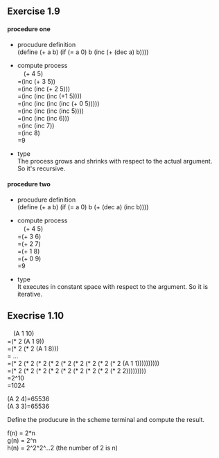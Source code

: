 ## Exercise 1.9

#### procedure one  
 - procudure definition  
(define (+ a b)
(if (= a 0) b (inc (+ (dec a) b))))  

 - compute process  
　(+ 4 5)  
=(inc (+ 3 5))  
=(inc (inc (+ 2 5)))  
=(inc (inc (inc (+1 5))))  
=(inc (inc (inc (inc (+ 0 5)))))  
=(inc (inc (inc (inc 5))))  
=(inc (inc (inc 6)))  
=(inc (inc 7))  
=(inc 8)  
=9  

 - type  
The process grows and shrinks with respect to the actual argument.  
So it's recursive.

#### procedure two  
 - procudure definition  
(define (+ a b)
(if (= a 0) b (+ (dec a) (inc b))))

 - compute process  
　(+ 4 5)  
=(+ 3 6)  
=(+ 2 7)  
=(+ 1 8)  
=(+ 0 9)  
=9  

 - type  
 It executes in constant space with respect to the argument.
 So it is iterative.  

## Execrise 1.10

　(A 1 10)   
=(* 2 (A 1 9))  
=(* 2 (* 2 (A 1 8)))  
= ...  
=(* 2 (* 2 (* 2 (* 2 (* 2 (* 2 (* 2 (* 2 (* 2 (A 1 1))))))))))  
=(* 2 (* 2 (* 2 (* 2 (* 2 (* 2 (* 2 (* 2 (* 2 2)))))))))  
=2^10  
=1024

(A 2 4)=65536  
(A 3 3)=65536

Define the producure in the scheme terminal and compute the result.  

f(n) = 2*n  
g(n) = 2^n  
h(n) = 2^2^2^...2 (the number of 2 is n)  



